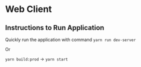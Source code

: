 # Web Client

## Instructions to Run Application

Quickly run the application with command `yarn run dev-server`

Or

`yarn build:prod` -> `yarn start`
